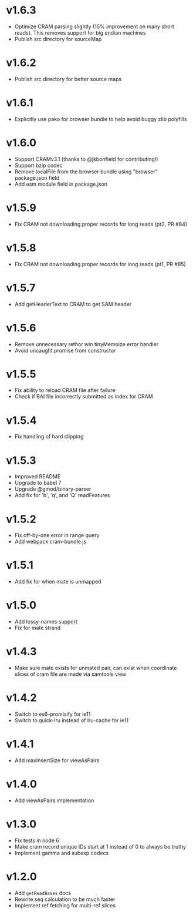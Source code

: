 # v1.6.3

- Optimize CRAM parsing slightly (15% improvement on many short reads). This removes support for big endian machines
- Publish src directory for sourceMap

# v1.6.2

- Publish src directory for better source maps

# v1.6.1

- Explicitly use pako for browser bundle to help avoid buggy zlib polyfills

# v1.6.0

- Support CRAMv3.1 (thanks to @jkbonfield for contributing!)
- Support bzip codec
- Remove localFile from the browser bundle using "browser" package.json field
- Add esm module field in package.json

# v1.5.9

- Fix CRAM not downloading proper records for long reads (pt2, PR #84)

# v1.5.8

- Fix CRAM not downloading proper records for long reads (pt1, PR #85)

# v1.5.7

- Add getHeaderText to CRAM to get SAM header

# v1.5.6

- Remove unnecessary rethor win tinyMemoize error handler
- Avoid uncaught promise from constructor

# v1.5.5

- Fix ability to reload CRAM file after failure
- Check if BAI file incorrectly submitted as index for CRAM

# v1.5.4

- Fix handling of hard clipping

# v1.5.3

- Improved README
- Upgrade to babel 7
- Upgrade @gmod/binary-parser
- Add fix for 'b', 'q', and 'Q' readFeatures

# v1.5.2

- Fix off-by-one error in range query
- Add webpack cram-bundle.js

# v1.5.1

- Add fix for when mate is unmapped

# v1.5.0

- Add lossy-names support
- Fix for mate strand

# v1.4.3

- Make sure mate exists for unmated pair, can exist when coordinate slices of cram file are made via samtools view

# v1.4.2

- Switch to es6-promisify for ie11
- Switch to quick-lru instead of lru-cache for ie11

# v1.4.1

- Add maxInsertSize for viewAsPairs

# v1.4.0

- Add viewAsPairs implementation

# v1.3.0

- Fix tests in node 6
- Make cram record unique IDs start at 1 instead of 0 to always be truthy
- Implement gamma and subexp codecs

# v1.2.0

- Add `getReadBases` docs
- Rewrite seq calculation to be much faster
- Implement ref fetching for multi-ref slices
